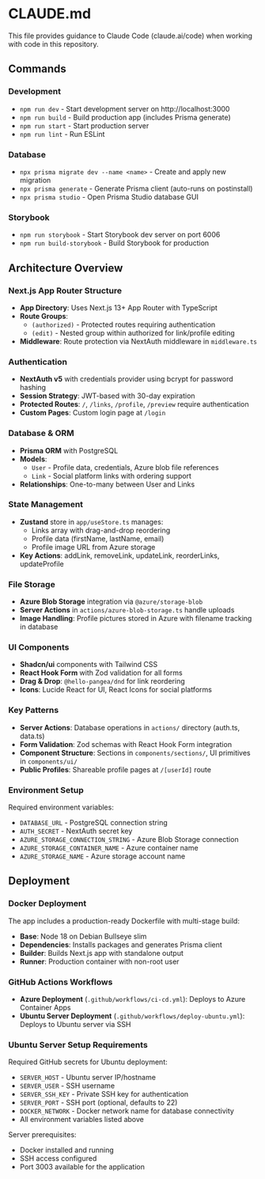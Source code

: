 # CLAUDE.md

This file provides guidance to Claude Code (claude.ai/code) when working with code in this repository.

## Commands

### Development
- `npm run dev` - Start development server on http://localhost:3000
- `npm run build` - Build production app (includes Prisma generate)
- `npm run start` - Start production server
- `npm run lint` - Run ESLint

### Database
- `npx prisma migrate dev --name <name>` - Create and apply new migration
- `npx prisma generate` - Generate Prisma client (auto-runs on postinstall)
- `npx prisma studio` - Open Prisma Studio database GUI

### Storybook
- `npm run storybook` - Start Storybook dev server on port 6006
- `npm run build-storybook` - Build Storybook for production

## Architecture Overview

### Next.js App Router Structure
- **App Directory**: Uses Next.js 13+ App Router with TypeScript
- **Route Groups**:
  - `(authorized)` - Protected routes requiring authentication
  - `(edit)` - Nested group within authorized for link/profile editing
- **Middleware**: Route protection via NextAuth middleware in `middleware.ts`

### Authentication
- **NextAuth v5** with credentials provider using bcrypt for password hashing
- **Session Strategy**: JWT-based with 30-day expiration
- **Protected Routes**: `/`, `/links`, `/profile`, `/preview` require authentication
- **Custom Pages**: Custom login page at `/login`

### Database & ORM
- **Prisma ORM** with PostgreSQL
- **Models**:
  - `User` - Profile data, credentials, Azure blob file references
  - `Link` - Social platform links with ordering support
- **Relationships**: One-to-many between User and Links

### State Management
- **Zustand** store in `app/useStore.ts` manages:
  - Links array with drag-and-drop reordering
  - Profile data (firstName, lastName, email)
  - Profile image URL from Azure storage
- **Key Actions**: addLink, removeLink, updateLink, reorderLinks, updateProfile

### File Storage
- **Azure Blob Storage** integration via `@azure/storage-blob`
- **Server Actions** in `actions/azure-blob-storage.ts` handle uploads
- **Image Handling**: Profile pictures stored in Azure with filename tracking in database

### UI Components
- **Shadcn/ui** components with Tailwind CSS
- **React Hook Form** with Zod validation for all forms
- **Drag & Drop**: `@hello-pangea/dnd` for link reordering
- **Icons**: Lucide React for UI, React Icons for social platforms

### Key Patterns
- **Server Actions**: Database operations in `actions/` directory (auth.ts, data.ts)
- **Form Validation**: Zod schemas with React Hook Form integration
- **Component Structure**: Sections in `components/sections/`, UI primitives in `components/ui/`
- **Public Profiles**: Shareable profile pages at `/[userId]` route

### Environment Setup
Required environment variables:
- `DATABASE_URL` - PostgreSQL connection string
- `AUTH_SECRET` - NextAuth secret key
- `AZURE_STORAGE_CONNECTION_STRING` - Azure Blob Storage connection
- `AZURE_STORAGE_CONTAINER_NAME` - Azure container name
- `AZURE_STORAGE_NAME` - Azure storage account name

## Deployment

### Docker Deployment
The app includes a production-ready Dockerfile with multi-stage build:
- **Base**: Node 18 on Debian Bullseye slim
- **Dependencies**: Installs packages and generates Prisma client
- **Builder**: Builds Next.js app with standalone output
- **Runner**: Production container with non-root user

### GitHub Actions Workflows
- **Azure Deployment** (`.github/workflows/ci-cd.yml`): Deploys to Azure Container Apps
- **Ubuntu Server Deployment** (`.github/workflows/deploy-ubuntu.yml`): Deploys to Ubuntu server via SSH

### Ubuntu Server Setup Requirements
Required GitHub secrets for Ubuntu deployment:
- `SERVER_HOST` - Ubuntu server IP/hostname
- `SERVER_USER` - SSH username
- `SERVER_SSH_KEY` - Private SSH key for authentication
- `SERVER_PORT` - SSH port (optional, defaults to 22)
- `DOCKER_NETWORK` - Docker network name for database connectivity
- All environment variables listed above

Server prerequisites:
- Docker installed and running
- SSH access configured
- Port 3003 available for the application